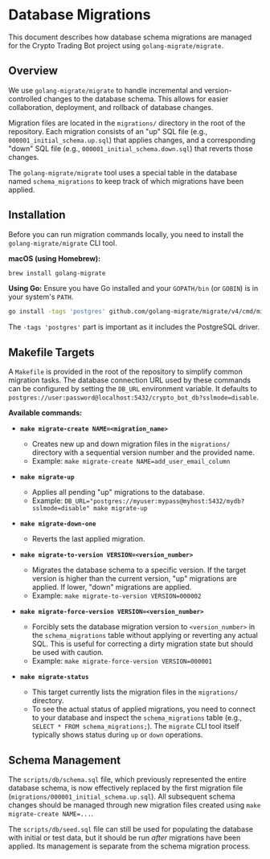 # Database Migrations

This document describes how database schema migrations are managed for the Crypto Trading Bot project using `golang-migrate/migrate`.

## Overview

We use `golang-migrate/migrate` to handle incremental and version-controlled changes to the database schema. This allows for easier collaboration, deployment, and rollback of database changes.

Migration files are located in the `migrations/` directory in the root of the repository. Each migration consists of an "up" SQL file (e.g., `000001_initial_schema.up.sql`) that applies changes, and a corresponding "down" SQL file (e.g., `000001_initial_schema.down.sql`) that reverts those changes.

The `golang-migrate/migrate` tool uses a special table in the database named `schema_migrations` to keep track of which migrations have been applied.

## Installation

Before you can run migration commands locally, you need to install the `golang-migrate/migrate` CLI tool.

**macOS (using Homebrew):**
```bash
brew install golang-migrate
```

**Using Go:**
Ensure you have Go installed and your `GOPATH/bin` (or `GOBIN`) is in your system's `PATH`.
```bash
go install -tags 'postgres' github.com/golang-migrate/migrate/v4/cmd/migrate@latest
```
The `-tags 'postgres'` part is important as it includes the PostgreSQL driver.

## Makefile Targets

A `Makefile` is provided in the root of the repository to simplify common migration tasks. The database connection URL used by these commands can be configured by setting the `DB_URL` environment variable. It defaults to `postgres://user:password@localhost:5432/crypto_bot_db?sslmode=disable`.

**Available commands:**

*   **`make migrate-create NAME=<migration_name>`**
    *   Creates new up and down migration files in the `migrations/` directory with a sequential version number and the provided name.
    *   Example: `make migrate-create NAME=add_user_email_column`

*   **`make migrate-up`**
    *   Applies all pending "up" migrations to the database.
    *   Example: `DB_URL="postgres://myuser:mypass@myhost:5432/mydb?sslmode=disable" make migrate-up`

*   **`make migrate-down-one`**
    *   Reverts the last applied migration.

*   **`make migrate-to-version VERSION=<version_number>`**
    *   Migrates the database schema to a specific version. If the target version is higher than the current version, "up" migrations are applied. If lower, "down" migrations are applied.
    *   Example: `make migrate-to-version VERSION=000002`

*   **`make migrate-force-version VERSION=<version_number>`**
    *   Forcibly sets the database migration version to `<version_number>` in the `schema_migrations` table without applying or reverting any actual SQL. This is useful for correcting a dirty migration state but should be used with caution.
    *   Example: `make migrate-force-version VERSION=000001`

*   **`make migrate-status`**
    *   This target currently lists the migration files in the `migrations/` directory.
    *   To see the actual status of applied migrations, you need to connect to your database and inspect the `schema_migrations` table (e.g., `SELECT * FROM schema_migrations;`). The `migrate` CLI tool itself typically shows status during `up` or `down` operations.

## Schema Management

The `scripts/db/schema.sql` file, which previously represented the entire database schema, is now effectively replaced by the first migration file (`migrations/000001_initial_schema.up.sql`). All subsequent schema changes should be managed through new migration files created using `make migrate-create NAME=...`.

The `scripts/db/seed.sql` file can still be used for populating the database with initial or test data, but it should be run *after* migrations have been applied. Its management is separate from the schema migration process.
